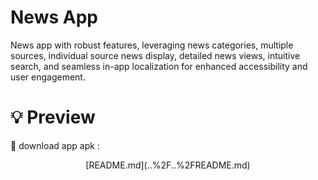 # News App 

News app with robust features, leveraging news  categories, multiple sources, individual source news display, detailed news views, intuitive search, and seamless in-app localization for enhanced accessibility and user engagement.

# 💡 Preview

📱 download app apk : 

<p align="center">[README.md](..%2F..%2FREADME.md)



</p>
